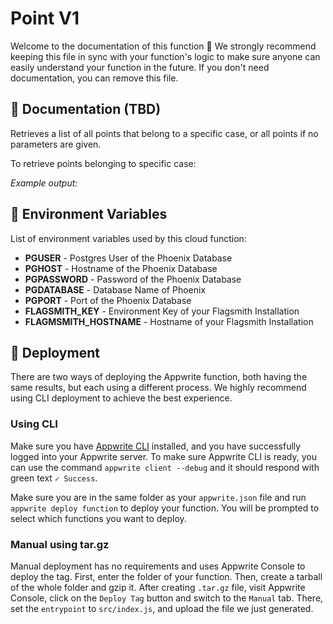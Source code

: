 # Point V1

Welcome to the documentation of this function 👋 We strongly recommend keeping this file in sync with your function's logic to make sure anyone can easily understand your function in the future. If you don't need documentation, you can remove this file.

## 🤖 Documentation (TBD)

Retrieves a list of all points that belong to a specific case, or all points if no parameters are given.

<!-- If input is expected, add example -->

To retrieve points belonging to specific case:

<!-- Update with your description, for example 'Create Stripe payment and return payment URL' -->

<!-- *Example input:*

This function expects the following JSON Input:

```json
{"document": DOCUMENT_ID_AS_INTEGER}
```

Providing no document parameter will list all document IDs and their text versions

<!-- If input is expected, add example -->

*Example output:*

<!-- Update with your expected output -->

## 📝 Environment Variables

List of environment variables used by this cloud function:

- **PGUSER** - Postgres User of the Phoenix Database
- **PGHOST** - Hostname of the Phoenix Database
- **PGPASSWORD** - Password of the Phoenix Database
- **PGDATABASE** - Database Name of Phoenix
- **PGPORT** - Port of the Phoenix Database
- **FLAGSMITH_KEY** - Environment Key of your Flagsmith Installation
- **FLAGMSMITH_HOSTNAME** - Hostname of your Flagsmith Installation

<!-- Add your custom environment variables -->

## 🚀 Deployment

There are two ways of deploying the Appwrite function, both having the same results, but each using a different process. We highly recommend using CLI deployment to achieve the best experience.

### Using CLI

Make sure you have [Appwrite CLI](https://appwrite.io/docs/command-line#installation) installed, and you have successfully logged into your Appwrite server. To make sure Appwrite CLI is ready, you can use the command `appwrite client --debug` and it should respond with green text `✓ Success`.

Make sure you are in the same folder as your `appwrite.json` file and run `appwrite deploy function` to deploy your function. You will be prompted to select which functions you want to deploy.

### Manual using tar.gz

Manual deployment has no requirements and uses Appwrite Console to deploy the tag. First, enter the folder of your function. Then, create a tarball of the whole folder and gzip it. After creating `.tar.gz` file, visit Appwrite Console, click on the `Deploy Tag` button and switch to the `Manual` tab. There, set the `entrypoint` to `src/index.js`, and upload the file we just generated.

